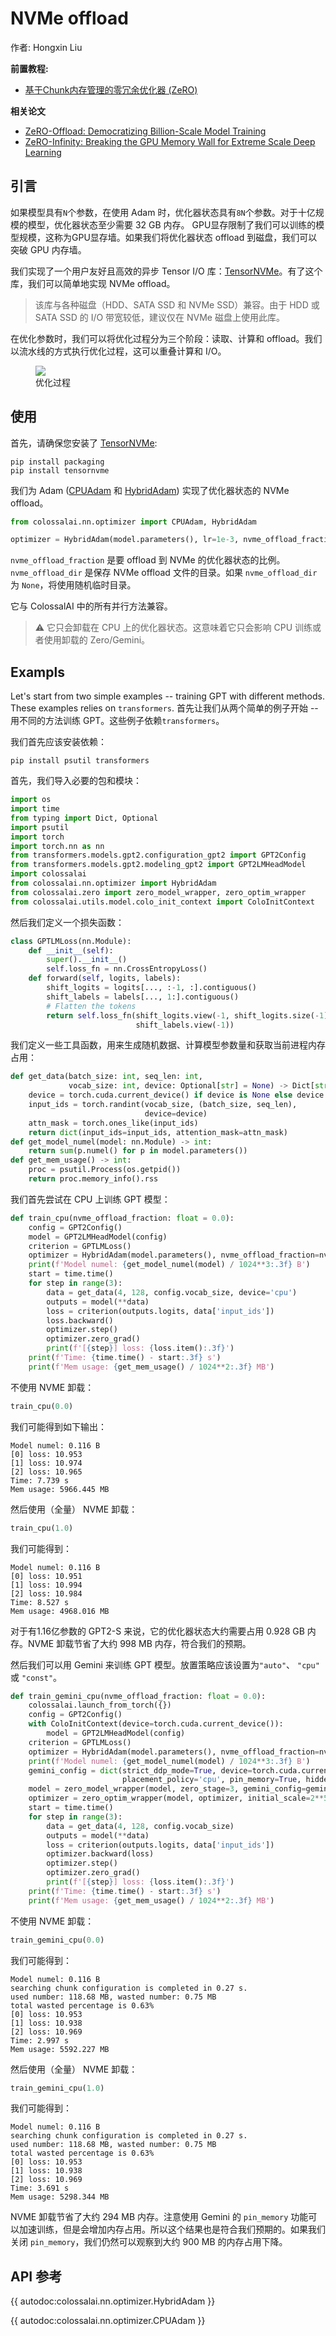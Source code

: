 # NVMe offload

作者: Hongxin Liu

**前置教程:**
- [基于Chunk内存管理的零冗余优化器 (ZeRO)](../features/zero_with_chunk.md)

**相关论文**

- [ZeRO-Offload: Democratizing Billion-Scale Model Training](https://arxiv.org/abs/2101.06840)
- [ZeRO-Infinity: Breaking the GPU Memory Wall for Extreme Scale Deep Learning](https://arxiv.org/abs/2104.07857)
## 引言

如果模型具有`N`个参数，在使用 Adam 时，优化器状态具有`8N`个参数。对于十亿规模的模型，优化器状态至少需要 32 GB 内存。 GPU显存限制了我们可以训练的模型规模，这称为GPU显存墙。如果我们将优化器状态 offload 到磁盘，我们可以突破 GPU 内存墙。

我们实现了一个用户友好且高效的异步 Tensor I/O 库：[TensorNVMe](https://github.com/hpcaitech/TensorNVMe)。有了这个库，我们可以简单地实现 NVMe offload。

> 该库与各种磁盘（HDD、SATA SSD 和 NVMe SSD）兼容。由于 HDD 或 SATA SSD 的 I/O 带宽较低，建议仅在 NVMe 磁盘上使用此库。

在优化参数时，我们可以将优化过程分为三个阶段：读取、计算和 offload。我们以流水线的方式执行优化过程，这可以重叠计算和 I/O。

<figure style={{textAlign: "center"}}>
<img src="https://s2.loli.net/2022/08/16/CvRnowrsNyB4hza.jpg"/>
<figcaption>优化过程</figcaption>
</figure>


## 使用

首先，请确保您安装了 [TensorNVMe](https://github.com/hpcaitech/TensorNVMe):

```shell
pip install packaging
pip install tensornvme
```

我们为 Adam ([CPUAdam](https://colossalai.readthedocs.io/en/latest/colossalai/colossalai.nn.optimizer.cpu_adam.html) 和 [HybridAdam](https://colossalai.readthedocs.io/en/latest/colossalai/colossalai.nn.optimizer.hybrid_adam.html)) 实现了优化器状态的 NVMe offload。

<!--- doc-test-ignore-start -->

```python
from colossalai.nn.optimizer import CPUAdam, HybridAdam

optimizer = HybridAdam(model.parameters(), lr=1e-3, nvme_offload_fraction=1.0, nvme_offload_dir='./')
```

<!--- doc-test-ignore-end -->

`nvme_offload_fraction` 是要 offload 到 NVMe 的优化器状态的比例。 `nvme_offload_dir` 是保存 NVMe offload 文件的目录。如果 `nvme_offload_dir` 为 `None`，将使用随机临时目录。

它与 ColossalAI 中的所有并行方法兼容。


> ⚠ 它只会卸载在 CPU 上的优化器状态。这意味着它只会影响 CPU 训练或者使用卸载的 Zero/Gemini。

## Exampls

Let's start from two simple examples -- training GPT with different methods. These examples relies on `transformers`.
首先让我们从两个简单的例子开始 -- 用不同的方法训练 GPT。这些例子依赖`transformers`。

我们首先应该安装依赖：

```shell
pip install psutil transformers
```

首先，我们导入必要的包和模块：

```python
import os
import time
from typing import Dict, Optional
import psutil
import torch
import torch.nn as nn
from transformers.models.gpt2.configuration_gpt2 import GPT2Config
from transformers.models.gpt2.modeling_gpt2 import GPT2LMHeadModel
import colossalai
from colossalai.nn.optimizer import HybridAdam
from colossalai.zero import zero_model_wrapper, zero_optim_wrapper
from colossalai.utils.model.colo_init_context import ColoInitContext
```

然后我们定义一个损失函数：

```python
class GPTLMLoss(nn.Module):
    def __init__(self):
        super().__init__()
        self.loss_fn = nn.CrossEntropyLoss()
    def forward(self, logits, labels):
        shift_logits = logits[..., :-1, :].contiguous()
        shift_labels = labels[..., 1:].contiguous()
        # Flatten the tokens
        return self.loss_fn(shift_logits.view(-1, shift_logits.size(-1)),
                            shift_labels.view(-1))
```

我们定义一些工具函数，用来生成随机数据、计算模型参数量和获取当前进程内存占用：

```python
def get_data(batch_size: int, seq_len: int,
             vocab_size: int, device: Optional[str] = None) -> Dict[str, torch.Tensor]:
    device = torch.cuda.current_device() if device is None else device
    input_ids = torch.randint(vocab_size, (batch_size, seq_len),
                              device=device)
    attn_mask = torch.ones_like(input_ids)
    return dict(input_ids=input_ids, attention_mask=attn_mask)
def get_model_numel(model: nn.Module) -> int:
    return sum(p.numel() for p in model.parameters())
def get_mem_usage() -> int:
    proc = psutil.Process(os.getpid())
    return proc.memory_info().rss
```

我们首先尝试在 CPU 上训练 GPT 模型：

```python
def train_cpu(nvme_offload_fraction: float = 0.0):
    config = GPT2Config()
    model = GPT2LMHeadModel(config)
    criterion = GPTLMLoss()
    optimizer = HybridAdam(model.parameters(), nvme_offload_fraction=nvme_offload_fraction)
    print(f'Model numel: {get_model_numel(model) / 1024**3:.3f} B')
    start = time.time()
    for step in range(3):
        data = get_data(4, 128, config.vocab_size, device='cpu')
        outputs = model(**data)
        loss = criterion(outputs.logits, data['input_ids'])
        loss.backward()
        optimizer.step()
        optimizer.zero_grad()
        print(f'[{step}] loss: {loss.item():.3f}')
    print(f'Time: {time.time() - start:.3f} s')
    print(f'Mem usage: {get_mem_usage() / 1024**2:.3f} MB')
```

不使用 NVME 卸载：

```python
train_cpu(0.0)
```

我们可能得到如下输出：

```
Model numel: 0.116 B
[0] loss: 10.953
[1] loss: 10.974
[2] loss: 10.965
Time: 7.739 s
Mem usage: 5966.445 MB
```

然后使用（全量） NVME 卸载：

```python
train_cpu(1.0)
```

我们可能得到：

```
Model numel: 0.116 B
[0] loss: 10.951
[1] loss: 10.994
[2] loss: 10.984
Time: 8.527 s
Mem usage: 4968.016 MB
```

对于有1.16亿参数的 GPT2-S 来说，它的优化器状态大约需要占用 0.928 GB 内存。NVME 卸载节省了大约 998 MB 内存，符合我们的预期。

然后我们可以用 Gemini 来训练 GPT 模型。放置策略应该设置为`"auto"`、 `"cpu"` 或 `"const"`。

```python
def train_gemini_cpu(nvme_offload_fraction: float = 0.0):
    colossalai.launch_from_torch({})
    config = GPT2Config()
    with ColoInitContext(device=torch.cuda.current_device()):
        model = GPT2LMHeadModel(config)
    criterion = GPTLMLoss()
    optimizer = HybridAdam(model.parameters(), nvme_offload_fraction=nvme_offload_fraction)
    print(f'Model numel: {get_model_numel(model) / 1024**3:.3f} B')
    gemini_config = dict(strict_ddp_mode=True, device=torch.cuda.current_device(),
                         placement_policy='cpu', pin_memory=True, hidden_dim=config.n_embd)
    model = zero_model_wrapper(model, zero_stage=3, gemini_config=gemini_config)
    optimizer = zero_optim_wrapper(model, optimizer, initial_scale=2**5)
    start = time.time()
    for step in range(3):
        data = get_data(4, 128, config.vocab_size)
        outputs = model(**data)
        loss = criterion(outputs.logits, data['input_ids'])
        optimizer.backward(loss)
        optimizer.step()
        optimizer.zero_grad()
        print(f'[{step}] loss: {loss.item():.3f}')
    print(f'Time: {time.time() - start:.3f} s')
    print(f'Mem usage: {get_mem_usage() / 1024**2:.3f} MB')
```

不使用 NVME 卸载：

```python
train_gemini_cpu(0.0)
```

我们可能得到：

```
Model numel: 0.116 B
searching chunk configuration is completed in 0.27 s.
used number: 118.68 MB, wasted number: 0.75 MB
total wasted percentage is 0.63%
[0] loss: 10.953
[1] loss: 10.938
[2] loss: 10.969
Time: 2.997 s
Mem usage: 5592.227 MB
```

然后使用（全量） NVME 卸载：

```python
train_gemini_cpu(1.0)
```

我们可能得到：

```
Model numel: 0.116 B
searching chunk configuration is completed in 0.27 s.
used number: 118.68 MB, wasted number: 0.75 MB
total wasted percentage is 0.63%
[0] loss: 10.953
[1] loss: 10.938
[2] loss: 10.969
Time: 3.691 s
Mem usage: 5298.344 MB
```

NVME 卸载节省了大约 294 MB 内存。注意使用 Gemini 的 `pin_memory` 功能可以加速训练，但是会增加内存占用。所以这个结果也是符合我们预期的。如果我们关闭 `pin_memory`，我们仍然可以观察到大约 900 MB 的内存占用下降。

## API 参考

{{ autodoc:colossalai.nn.optimizer.HybridAdam }}

{{ autodoc:colossalai.nn.optimizer.CPUAdam }}


<!-- doc-test-command: torchrun --standalone --nproc_per_node=1 nvme_offload.py  -->
